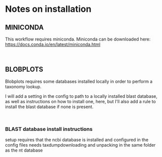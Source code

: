 
# Notes on installation

## MINICONDA

This workflow requires miniconda. Miniconda can be downloaded here: https://docs.conda.io/en/latest/miniconda.html

<br>

## BLOBPLOTS

Blobplots requires some databases installed locally in order to perform a taxonomy lookup.

I will add a setting in the config to path to a locally installed blast database, as well as instructions on how to install one, here, but I'll also add a rule to install the blast database if none is present.

<br>

### BLAST database install instructions

 setup
 requires that the ncbi database is installed and configured in the config files
 needs taxdumpdownloading and unpacking in the same folder as the nt database

<br>